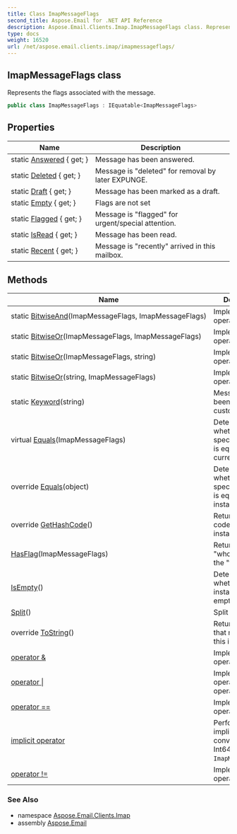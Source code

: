 ```yaml
---
title: Class ImapMessageFlags
second_title: Aspose.Email for .NET API Reference
description: Aspose.Email.Clients.Imap.ImapMessageFlags class. Represents the flags associated with the message
type: docs
weight: 16520
url: /net/aspose.email.clients.imap/imapmessageflags/
---
```

## ImapMessageFlags class

Represents the flags associated with the message.

```csharp
public class ImapMessageFlags : IEquatable<ImapMessageFlags>
```

## Properties

| Name | Description |
| --- | --- |
| static [Answered](../../aspose.email.clients.imap/imapmessageflags/answered/) { get; } | Message has been answered. |
| static [Deleted](../../aspose.email.clients.imap/imapmessageflags/deleted/) { get; } | Message is "deleted" for removal by later EXPUNGE. |
| static [Draft](../../aspose.email.clients.imap/imapmessageflags/draft/) { get; } | Message has been marked as a draft. |
| static [Empty](../../aspose.email.clients.imap/imapmessageflags/empty/) { get; } | Flags are not set |
| static [Flagged](../../aspose.email.clients.imap/imapmessageflags/flagged/) { get; } | Message is "flagged" for urgent/special attention. |
| static [IsRead](../../aspose.email.clients.imap/imapmessageflags/isread/) { get; } | Message has been read. |
| static [Recent](../../aspose.email.clients.imap/imapmessageflags/recent/) { get; } | Message is "recently" arrived in this mailbox. |

## Methods

| Name | Description |
| --- | --- |
| static [BitwiseAnd](../../aspose.email.clients.imap/imapmessageflags/bitwiseand/)(ImapMessageFlags, ImapMessageFlags) | Implements the operator &amp;. |
| static [BitwiseOr](../../aspose.email.clients.imap/imapmessageflags/bitwiseor/#bitwiseor)(ImapMessageFlags, ImapMessageFlags) | Implements the operator &#x7C;. |
| static [BitwiseOr](../../aspose.email.clients.imap/imapmessageflags/bitwiseor/#bitwiseor_1)(ImapMessageFlags, string) | Implements the operator &#x7C;. |
| static [BitwiseOr](../../aspose.email.clients.imap/imapmessageflags/bitwiseor/#bitwiseor_2)(string, ImapMessageFlags) | Implements the operator &#x7C;. |
| static [Keyword](../../aspose.email.clients.imap/imapmessageflags/keyword/)(string) | Message has been marked by custom flag. |
| virtual [Equals](../../aspose.email.clients.imap/imapmessageflags/equals/#equals)(ImapMessageFlags) | Determines whether the specified object is equal to the current object. |
| override [Equals](../../aspose.email.clients.imap/imapmessageflags/equals/#equals_1)(object) | Determines whether the specified Object is equal to this instance. |
| override [GetHashCode](../../aspose.email.clients.imap/imapmessageflags/gethashcode/)() | Returns a hash code for this instance. |
| [HasFlag](../../aspose.email.clients.imap/imapmessageflags/hasflag/)(ImapMessageFlags) | Returns true if "who" contains the "flag" |
| [IsEmpty](../../aspose.email.clients.imap/imapmessageflags/isempty/)() | Determines whether this instance is empty. |
| [Split](../../aspose.email.clients.imap/imapmessageflags/split/)() | Split to Array. |
| override [ToString](../../aspose.email.clients.imap/imapmessageflags/tostring/)() | Returns a String that represents this instance. |
| [operator &amp;](../../aspose.email.clients.imap/imapmessageflags/op_bitwiseand/) | Implements the operator &amp;. |
| [operator &#x7C;](../../aspose.email.clients.imap/imapmessageflags/op_bitwiseor/#op_bitwiseor) | Implements the operator &#x7C;. (3 operators) |
| [operator ==](../../aspose.email.clients.imap/imapmessageflags/op_equality/) | Implements the operator ==. |
| [implicit operator](../../aspose.email.clients.imap/imapmessageflags/op_implicit/) | Performs an implicit conversion from Int64 to `ImapMessageFlags`. |
| [operator !=](../../aspose.email.clients.imap/imapmessageflags/op_inequality/) | Implements the operator !=. |

### See Also

* namespace [Aspose.Email.Clients.Imap](../../aspose.email.clients.imap/)
* assembly [Aspose.Email](../../)



